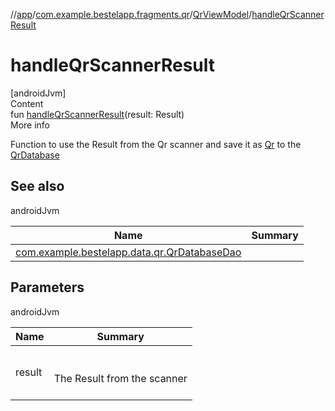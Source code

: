 //[app](../../index.md)/[com.example.bestelapp.fragments.qr](../index.md)/[QrViewModel](index.md)/[handleQrScannerResult](handle-qr-scanner-result.md)



# handleQrScannerResult  
[androidJvm]  
Content  
fun [handleQrScannerResult](handle-qr-scanner-result.md)(result: Result)  
More info  


Function to use the Result from the Qr scanner and save it as [Qr](../../com.example.bestelapp.data.qr/-qr/index.md) to the [QrDatabase](../../com.example.bestelapp.data.qr/-qr-database/index.md)



## See also  
  
androidJvm  
  
|  Name|  Summary| 
|---|---|
| <a name="com.example.bestelapp.fragments.qr/QrViewModel/handleQrScannerResult/#com.google.zxing.Result/PointingToDeclaration/"></a>[com.example.bestelapp.data.qr.QrDatabaseDao](../../com.example.bestelapp.data.qr/-qr-database-dao/index.md)| <a name="com.example.bestelapp.fragments.qr/QrViewModel/handleQrScannerResult/#com.google.zxing.Result/PointingToDeclaration/"></a>
  


## Parameters  
  
androidJvm  
  
|  Name|  Summary| 
|---|---|
| <a name="com.example.bestelapp.fragments.qr/QrViewModel/handleQrScannerResult/#com.google.zxing.Result/PointingToDeclaration/"></a>result| <a name="com.example.bestelapp.fragments.qr/QrViewModel/handleQrScannerResult/#com.google.zxing.Result/PointingToDeclaration/"></a><br><br>The Result from the scanner<br><br>
  
  



